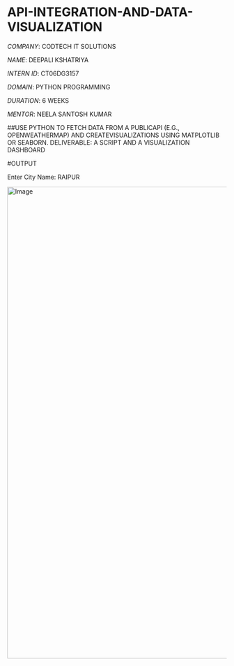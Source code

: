 # API-INTEGRATION-AND-DATA-VISUALIZATION

*COMPANY*: CODTECH IT SOLUTIONS

*NAME*: DEEPALI KSHATRIYA

*INTERN ID*: CT06DG3157

*DOMAIN*: PYTHON PROGRAMMING

*DURATION*: 6 WEEKS

*MENTOR*: NEELA SANTOSH KUMAR

##USE PYTHON TO FETCH DATA FROM A PUBLICAPI (E.G., OPENWEATHERMAP) AND CREATEVISUALIZATIONS USING MATPLOTLIB OR SEABORN. DELIVERABLE: A SCRIPT AND A VISUALIZATION DASHBOARD

#OUTPUT

Enter City Name: RAIPUR

<img width="1920" height="1080" alt="Image" src="https://github.com/user-attachments/assets/95b1201f-ec6c-4ad3-9c8e-3e3ff392db23" />
